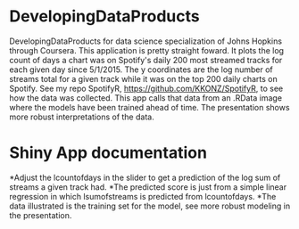 # DevelopingDataProducts
DevelopingDataProducts for data science specialization of Johns Hopkins through Coursera. This application is pretty straight foward. It plots the log count of days a chart was on Spotify's daily 200 most streamed tracks for each given day since 5/1/2015. The y coordinates are the log number of streams total for a given track while it was on the top 200 daily charts on Spotify. See my repo SpotifyR, https://github.com/KKONZ/SpotifyR,  to see how the data was collected. This app calls that data from an .RData image where the models have been trained ahead of time. The presentation shows more robust interpretations of the data.

# Shiny App documentation
*Adjust the lcountofdays in the slider to get a prediction of the log sum of streams a given track had.
*The predicted score is just from a simple linear regression in which lsumofstreams is predicted from lcountofdays.
*The data illustrated is the training set for the model, see more robust modeling in the presentation.
